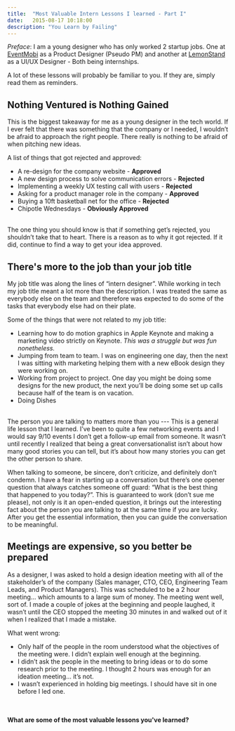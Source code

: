 ```yaml
---
title:  "Most Valuable Intern Lessons I learned - Part I"
date:   2015-08-17 10:18:00
description: "You Learn by Failing"
---
```


*Preface*: I am a young designer who has only worked 2 startup jobs. One at <a href="http://www.eventmobi.com/" target="_blank">EventMobi</a> as a Product Designer (Pseudo PM) and another at <a href="https://lemonstand.com" target="_blank">LemonStand</a> as a UI/UX Designer - Both being internships. 

A lot of these lessons will probably be familiar to you. If they are, simply read them as reminders. 

Nothing Ventured is Nothing Gained
---
This is the biggest takeaway for me as a young designer in the tech world. If I ever felt that there was something that the company or I needed, I wouldn’t be afraid to approach the right people. There really is nothing to be afraid of when pitching new ideas.

A list of things that got rejected and approved:

- A re-design for the company website - **Approved**
- A new design process to solve communication errors - **Rejected**
- Implementing a weekly UX testing call with users - **Rejected**
- Asking for a product manager role in the company - **Approved**
- Buying a 10ft basketball net for the office - **Rejected**
- Chipotle Wednesdays - **Obviously Approved**

<br>
The one thing you should know is that if something get’s rejected, you shouldn’t take that to heart. There is a reason as to why it got rejected. If it did, continue to find a way to get your idea approved.

There's more to the job than your job title
---
My job title was along the lines of “intern designer”. While working in tech my job title meant a lot more than the description. I was treated the same as everybody else on the team and therefore was expected to do some of the tasks that everybody else had on their plate.

Some of the things that were not related to my job title: 

+	Learning how to do motion graphics in Apple Keynote and making a marketing video strictly on Keynote. *This was a struggle but was fun nonetheless.*
+	Jumping from team to team. I was on engineering one day, then the next I was sitting with marketing helping them with a new eBook design they were working on.
+	Working from project to project. One day you might be doing some designs for the new product, the next you’ll be doing some set up calls because half of the team is on vacation.
+	Doing Dishes

<br>
The person you are talking to matters more than you
---
This is a general life lesson that I learned. I’ve been to quite a few networking events and I would say 9/10 events I don’t get a follow-up email from someone. It wasn’t until recently I realized that being a great conversationalist isn’t about how many good stories you can tell, but it’s about how many stories you can get the other person to share.

When talking to someone, be sincere, don’t criticize, and definitely don’t condemn. I have a fear in starting up a conversation but there’s one opener question that always catches someone off guard: “What is the best thing that happened to you today?”. This is guaranteed to work (don’t sue me please), not only is it an open-ended question, it brings out the interesting fact about the person you are talking to at the same time if you are lucky. After you get the essential information, then you can guide the conversation to be meaningful.

Meetings are expensive, so you better be prepared
---
As a designer, I was asked to hold a design ideation meeting with all of the stakeholder’s of the company (Sales manager, CTO, CEO, Engineering Team Leads, and Product Managers). This was scheduled to be a 2 hour meeting… which amounts to a large sum of money. The meeting went well, sort of. I made a couple of jokes at the beginning and people laughed, it wasn’t until the CEO stopped the meeting 30 minutes in and walked out of it when I realized that I made a mistake.

What went wrong: 

- Only half of the people in the room understood what the objectives of the meeting were. I didn’t explain well enough at the beginning.
- I didn’t ask the people in the meeting to bring ideas or to do some research prior to the meeting. I thought 2 hours was enough for an ideation meeting… it’s not.
- I wasn’t experienced in holding big meetings. I should have sit in one before I led one.

<br><br>
**What are some of the most valuable lessons you've learned?**







